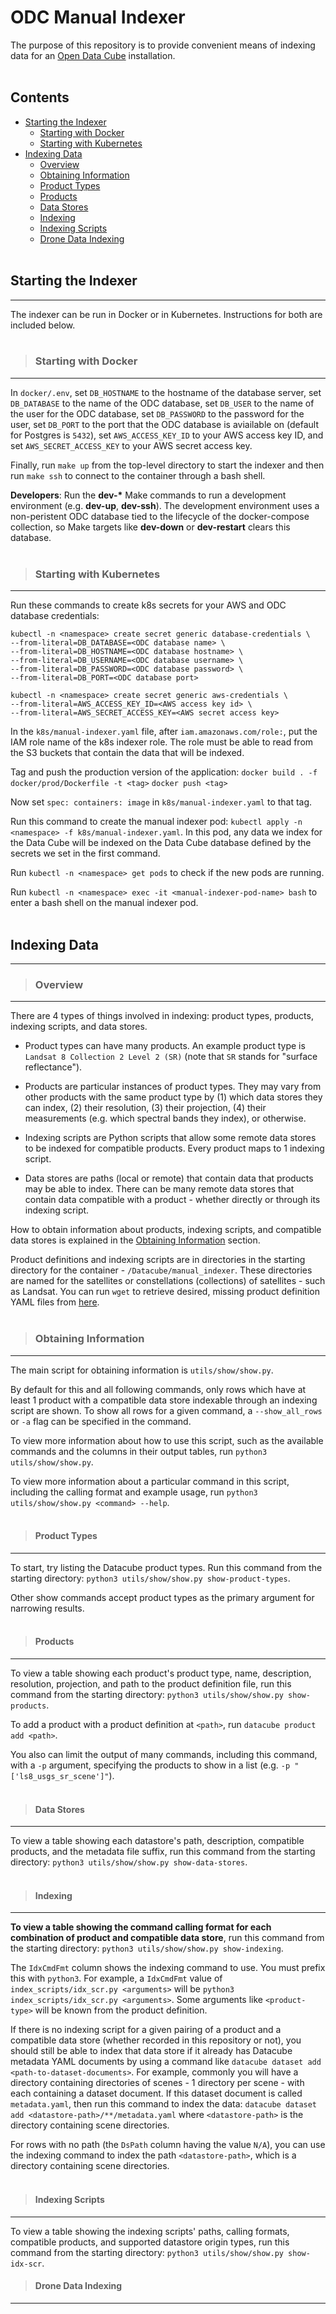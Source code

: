 # ODC Manual Indexer

The purpose of this repository is to provide convenient means of indexing data for an [Open Data Cube](https://www.opendatacube.org/) installation.
<br><br>

## Contents

* [Starting the Indexer](#starting)
    * [Starting with Docker](#starting_docker)
    * [Starting with Kubernetes](#starting_k8s)
* [Indexing Data](#indexing)
    * [Overview](#indexing_overview)
    * [Obtaining Information](#info)
    * [Product Types](#info_product_types)
    * [Products](#info_products)
    * [Data Stores](#info_data)
    * [Indexing](#info_idx)
    * [Indexing Scripts](#info_idx_scr)
    * [Drone Data Indexing](#drone_data_indexing)
<br><br>

## <a name="starting"></a> Starting the Indexer
-----

The indexer can be run in Docker or in Kubernetes. Instructions for both are included below.
<br><br>

>### <a name="starting_docker"></a> Starting with Docker 
-----

In `docker/.env`, set `DB_HOSTNAME` to the hostname of the database server, set `DB_DATABASE` to the name of the ODC database, set `DB_USER` to the name of the user for the ODC database, set `DB_PASSWORD` to the password for the user, set `DB_PORT` to the port that the ODC database is aviailable on (default for Postgres is `5432`), set `AWS_ACCESS_KEY_ID` to your AWS access key ID, and set `AWS_SECRET_ACCESS_KEY` to your AWS secret access key.

Finally, run `make up` from the top-level directory to start the indexer and then run `make ssh` to connect to the container through a bash shell.

**Developers**: Run the **dev-\*** Make commands to run a development environment (e.g. **dev-up**, **dev-ssh**). The development environment uses a non-peristent ODC database tied to the lifecycle of the docker-compose collection, so Make targets like **dev-down** or **dev-restart** clears this database.
<br><br>

>### <a name="starting_k8s"></a> Starting with Kubernetes
-----

Run these commands to create k8s secrets for your AWS and ODC database credentials:
```
kubectl -n <namespace> create secret generic database-credentials \
--from-literal=DB_DATABASE=<ODC database name> \
--from-literal=DB_HOSTNAME=<ODC database hostname> \
--from-literal=DB_USERNAME=<ODC database username> \
--from-literal=DB_PASSWORD=<ODC database password> \
--from-literal=DB_PORT=<ODC database port>
```
```
kubectl -n <namespace> create secret generic aws-credentials \
--from-literal=AWS_ACCESS_KEY_ID=<AWS access key id> \
--from-literal=AWS_SECRET_ACCESS_KEY=<AWS secret access key>
```

In the `k8s/manual-indexer.yaml` file, after `iam.amazonaws.com/role:`, put the IAM role name of the k8s indexer role. The role must be able to read from the S3 buckets that contain the data that will be indexed.

Tag and push the production version of the application:
`docker build . -f docker/prod/Dockerfile -t <tag>`
`docker push <tag>`

Now set `spec: containers: image` in `k8s/manual-indexer.yaml` to that tag.

Run this command to create the manual indexer pod: `kubectl apply -n <namespace> -f k8s/manual-indexer.yaml`. In this pod, any data we index for the Data Cube will be indexed on the Data Cube database defined by the secrets we set in the first command.

Run `kubectl -n <namespace> get pods` to check if the new pods are running.

Run `kubectl -n <namespace> exec -it <manual-indexer-pod-name> bash` to enter a bash shell on the manual indexer pod.
<br><br>

## <a name="indexing"></a> Indexing Data
-----

>### <a name="indexing_overview"></a> Overview
-----

There are 4 types of things involved in indexing: product types, products, indexing scripts, and data stores.

* Product types can have many products. An example product type is `Landsat 8 Collection 2 Level 2 (SR)` (note that `SR` stands for "surface reflectance").

* Products are particular instances of product types. They may vary from other products with the same product type by (1) which data stores they can index, (2) their resolution, (3) their projection, (4) their measurements (e.g. which spectral bands they index), or otherwise.

* Indexing scripts are Python scripts that allow some remote data stores to be indexed for compatible products. Every product maps to 1 indexing script.

* Data stores are paths (local or remote) that contain data that products may be able to index. There can be many remote data stores that contain data compatible with a product - whether directly or through its indexing script.

How to obtain information about products, indexing scripts, and compatible data stores is explained in the [Obtaining Information](#info) section.

Product definitions and indexing scripts are in directories in the starting directory for the container - `/Datacube/manual_indexer`. These directories are named for the satellites or constellations (collections) of satellites - such as Landsat. You can run `wget` to retrieve desired, missing product definition YAML files from [here](https://github.com/opendatacube/datacube-core/tree/develop/docs/config_samples/dataset_types).
<br><br>

>### <a name="info"></a> Obtaining Information
-----

The main script for obtaining information is `utils/show/show.py`. 

By default for this and all following commands, only rows which have at least 1 product with a compatible data store indexable through an indexing script are shown. To show all rows for a given command, a `--show_all_rows` or `-a` flag can be specified in the command.

To view more information about how to use this script, such as the available commands and the columns in their output tables, run `python3 utils/show/show.py`.

To view more information about a particular command in this script, including the calling format and example usage, run `python3 utils/show/show.py <command> --help`.
<br><br>

>#### <a name="info_product_types"></a> Product Types
-----

To start, try listing the Datacube product types. Run this command from the starting directory: `python3 utils/show/show.py show-product-types`.

Other show commands accept product types as the primary argument for narrowing results.
<br><br>

>#### <a name="info_products"></a> Products
-----

To view a table showing each product's product type, name, description, resolution, projection, and path to the product definition file, run this command from the starting directory: `python3 utils/show/show.py show-products`.

To add a product with a product definition at `<path>`, run `datacube product add <path>`.

You also can limit the output of many commands, including this command, with a `-p` argument, specifying the products to show in a list (e.g. `-p "['ls8_usgs_sr_scene']"`).
<br><br>

>#### <a name="info_data"></a> Data Stores
-----

To view a table showing each datastore's path, description, compatible products, and the metadata file suffix, run this command from the starting directory: `python3 utils/show/show.py show-data-stores`.
<br><br>

>#### <a name="info_idx"></a> Indexing
-----

**To view a table showing the command calling format for each combination of product and compatible data store**, run this command from the starting directory: `python3 utils/show/show.py show-indexing`.

The `IdxCmdFmt` column shows the indexing command to use. You must prefix this with `python3`. For example, a `IdxCmdFmt` value of `index_scripts/idx_scr.py <arguments>` will be `python3 index_scripts/idx_scr.py <arguments>`. Some arguments like `<product-type>` will be known from the product definition.

If there is no indexing script for a given pairing of a product and a compatible data store (whether recorded in this repository or not), you should still be able to index that data store if it already has Datacube metadata YAML documents by using a command like `datacube dataset add <path-to-dataset-documents>`. For example, commonly you will have a directory containing directories of scenes - 1 directory per scene - with each containing a dataset document. If this dataset document is called `metadata.yaml`, then run this command to index the data: `datacube dataset add <datastore-path>/**/metadata.yaml` where `<datastore-path>` is the directory containing scene directories.

For rows with no path (the `DsPath` column having the value `N/A`), you can use the indexing command to index the path `<datastore-path>`, which is a directory containing scene directories.
<br><br>

>#### <a name="info_idx_scr"></a> Indexing Scripts
-----

To view a table showing the indexing scripts' paths, calling formats, compatible products, and supported datastore origin types, run this command from the starting directory: `python3 utils/show/show.py show-idx-scr`.

>#### <a name="drone_data_indexing"></a> Drone Data Indexing
-----


